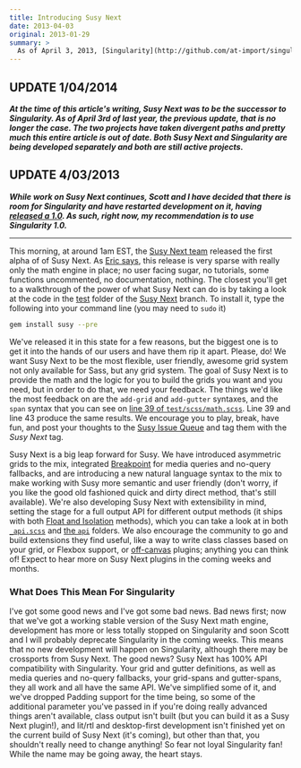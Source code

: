 ```yaml
---
title: Introducing Susy Next
date: 2013-04-03
original: 2013-01-29
summary: >
  As of April 3, 2013, [Singularity](http://github.com/at-import/singularity) is no longer being merged with Susy and is still being separately maintained. The original article is kept as a record.
---
```


## UPDATE 1/04/2014

**_At the time of this article's writing, Susy Next was to be the successor to Singularity. As of April 3rd of last year, the previous update, that is no longer the case. The two projects have taken divergent paths and pretty much this entire article is out of date. Both Susy Next and Singularity are being developed separately and both are still active projects._**

## UPDATE 4/03/2013

**_While work on Susy Next continues, Scott and I have decided that there is room for Singularity and have restarted development on it, having [released a 1.0](http://snugug.com/musings/singularity-10). As such, right now, my recommendation is to use Singularity 1.0._**

<hr>

This morning, at around 1am EST, the [Susy Next team](http://oddbird.net/2013/01/01/susy-next/) released the first alpha of of Susy Next. As [Eric says](http://oddbird.net/2013/01/29/susy-next-alpha-1/), this release is very sparse with really only the math engine in place; no user facing sugar, no tutorials, some functions uncommented, no documentation, nothing. The closest you'll get to a walkthrough of the power of what Susy Next can do is by taking a look at the code in the [test](https://github.com/ericam/susy/tree/susy-next/test) folder of the [Susy Next](https://github.com/ericam/susy/tree/susy-next) branch. To install it, type the following into your command line (you may need to `sudo` it)

```bash
gem install susy --pre
```

We've released it in this state for a few reasons, but the biggest one is to get it into the hands of our users and have them rip it apart. Please, do! We want Susy Next to be the most flexible, user friendly, awesome grid system not only available for Sass, but any grid system. The goal of Susy Next is to provide the math and the logic for you to build the grids you want and you need, but in order to do that, we need your feedback. The things we'd like the most feedback on are the `add-grid` and `add-gutter` syntaxes, and the `span` syntax that you can see on [line 39 of `test/scss/math.scss`](https://github.com/ericam/susy/blob/susy-next/test/scss/math.scss). Line 39 and line 43 produce the same results. We encourage you to play, break, have fun, and post your thoughts to the [Susy Issue Queue](https://github.com/ericam/susy/issues?state=open) and tag them with the _Susy Next_ tag.

Susy Next is a big leap forward for Susy. We have introduced asymmetric grids to the mix, integrated [Breakpoint](http://breakpoint-sass.com/) for media queries and no-query fallbacks, and are introducing a new natural language syntax to the mix to make working with Susy more semantic and user friendly (don't worry, if you like the good old fashioned quick and dirty direct method, that's still available). We're also developing Susy Next with extensibility in mind, setting the stage for a full output API for different output methods (it ships with both [Float and Isolation](http://snugug.com/musings/on-responsive-designs-dirty-little-secret) methods), which you can take a look at in both [`_api.scss`](https://github.com/ericam/susy/blob/susy-next/sass/susy/_api.scss) and [the `api`](https://github.com/ericam/susy/tree/susy-next/sass/susy/api) folders. We also encourage the community to go and build extensions they find useful, like a way to write class classes based on your grid, or Flexbox support, or [off-canvas](http://oddbird.net/2012/11/27/susy-off-canvas/) plugins; anything you can think of! Expect to hear more on Susy Next plugins in the coming weeks and months.

### What Does This Mean For Singularity

I've got some good news and I've got some bad news. Bad news first; now that we've got a working stable version of the Susy Next math engine, development has more or less totally stopped on Singularity and soon Scott and I will probably deprecate Singularity in the coming weeks. This means that no new development will happen on Singularity, although there may be crossports from Susy Next. The good news? Susy Next has 100% API compatibility with Singularity. Your grid and gutter definitions, as well as media queries and no-query fallbacks, your grid-spans and gutter-spans, they all work and all have the same API. We've simplified some of it, and we've dropped Padding support for the time being, so some of the additional parameter you've passed in if you're doing really advanced things aren't available, class output isn't built (but you can build it as a Susy Next plugin!), and lit/rtl and desktop-first development isn't finished yet on the current build of Susy Next (it's coming), but other than that, you shouldn't really need to change anything! So fear not loyal Singularity fan! While the name may be going away, the heart stays.
